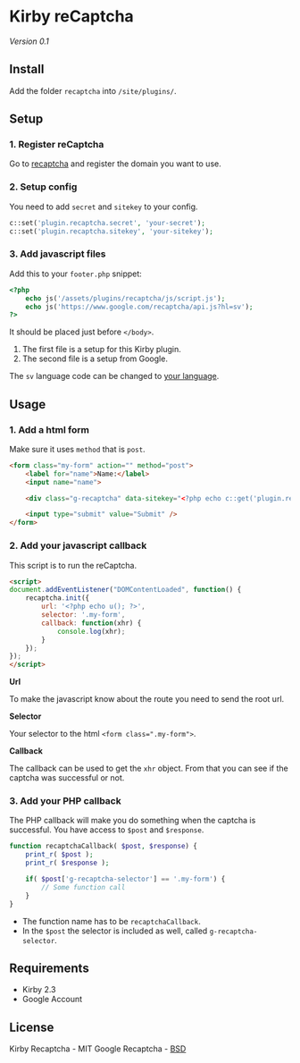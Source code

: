 # Kirby reCaptcha

*Version 0.1*

## Install

Add the folder `recaptcha` into `/site/plugins/`.

## Setup

### 1. Register reCaptcha

Go to [recaptcha](https://www.google.com/recaptcha/admin) and register the domain you want to use.

### 2. Setup config

You need to add `secret` and `sitekey` to your config.

```php
c::set('plugin.recaptcha.secret', 'your-secret');
c::set('plugin.recaptcha.sitekey', 'your-sitekey');
```

### 3. Add javascript files

Add this to your `footer.php` snippet:

```php
<?php
	echo js('/assets/plugins/recaptcha/js/script.js');
	echo js('https://www.google.com/recaptcha/api.js?hl=sv');
?>
```

It should be placed just before `</body>`.

1. The first file is a setup for this Kirby plugin.
2. The second file is a setup from Google.

The `sv` language code can be changed to [your language](https://developers.google.com/recaptcha/docs/language).

## Usage

### 1. Add a html form

Make sure it uses `method` that is `post`.

```html
<form class="my-form" action="" method="post">
	<label for="name">Name:</label>
	<input name="name">

	<div class="g-recaptcha" data-sitekey="<?php echo c::get('plugin.recaptcha.sitekey'); ?>"></div>

	<input type="submit" value="Submit" />
</form>
```

### 2. Add your javascript callback

This script is to run the reCaptcha.

```html
<script>
document.addEventListener("DOMContentLoaded", function() {
	recaptcha.init({
		url: '<?php echo u(); ?>',
		selector: '.my-form',
		callback: function(xhr) {
			console.log(xhr);
		}
	});
});
</script>
```

**Url**

To make the javascript know about the route you need to send the root url.

**Selector**

Your selector to the html `<form class=".my-form">`.

**Callback**

The callback can be used to get the `xhr` object. From that you can see if the captcha was successful or not.

### 3. Add your PHP callback

The PHP callback will make you do something when the captcha is successful. You have access to `$post` and `$response`.

```php
function recaptchaCallback( $post, $response) {
	print_r( $post );
	print_r( $response );

	if( $post['g-recaptcha-selector'] == '.my-form') {
		// Some function call
	}
}
```

- The function name has to be `recaptchaCallback`.
- In the `$post` the selector is included as well, called `g-recaptcha-selector`.

## Requirements

- Kirby 2.3
- Google Account

## License

Kirby Recaptcha - MIT
Google Recaptcha - [BSD](http://github.com/google/recaptcha/blob/master/LICENSE)
